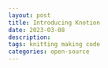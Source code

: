 ```yaml
---
layout: post
title: Introducing Knotion
date: 2023-03-08
description: 
tags: knitting making code
categories: open-source
---
```

